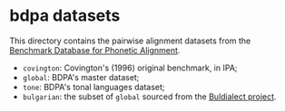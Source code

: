 # bdpa datasets

This directory contains the pairwise alignment datasets from the [Benchmark
Database for Phonetic Alignment][1].

* `covington`: Covington's (1996) original benchmark, in IPA;
* `global`: BDPA's master dataset;
* `tone`: BDPA's tonal languages dataset;
* `bulgarian`: the subset of `global` sourced from the [Buldialect project][2].

[1]: http://alignments.lingpy.org/
[2]: http://www.jelenaprokic.eu/buldialect
